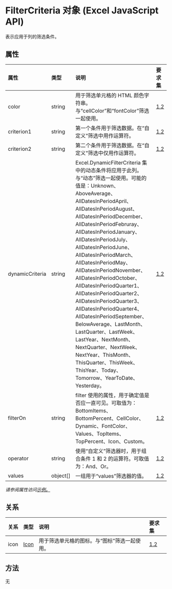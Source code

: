 # <a name="filtercriteria-object-javascript-api-for-excel"></a>FilterCriteria 对象 (Excel JavaScript API)

表示应用于列的筛选条件。

## <a name="properties"></a>属性

| 属性       | 类型    |说明| 要求集|
|:---------------|:--------|:----------|:----|
|color|string|用于筛选单元格的 HTML 颜色字符串。与“cellColor”和“fontColor”筛选一起使用。|[1.2](../requirement-sets/excel-api-requirement-sets.md)|
|criterion1|string|第一个条件用于筛选数据。在“自定义”筛选中用作运算符。|[1.2](../requirement-sets/excel-api-requirement-sets.md)|
|criterion2|string|第二个条件用于筛选数据。在“自定义”筛选中仅用作运算符。|[1.2](../requirement-sets/excel-api-requirement-sets.md)|
|dynamicCriteria|string|Excel.DynamicFilterCriteria 集中的动态条件将应用于此列。与“动态”筛选一起使用。可能的值是：Unknown、AboveAverage、AllDatesInPeriodApril、AllDatesInPeriodAugust、AllDatesInPeriodDecember、AllDatesInPeriodFebruray、AllDatesInPeriodJanuary、AllDatesInPeriodJuly、AllDatesInPeriodJune、AllDatesInPeriodMarch、AllDatesInPeriodMay、AllDatesInPeriodNovember、AllDatesInPeriodOctober、AllDatesInPeriodQuarter1、AllDatesInPeriodQuarter2、AllDatesInPeriodQuarter3、AllDatesInPeriodQuarter4、AllDatesInPeriodSeptember、BelowAverage、LastMonth、LastQuarter、LastWeek、LastYear、NextMonth、NextQuarter、NextWeek、NextYear、ThisMonth、ThisQuarter、ThisWeek、ThisYear、Today、Tomorrow、YearToDate、Yesterday。|[1.2](../requirement-sets/excel-api-requirement-sets.md)|
|filterOn|string|filter 使用的属性，用于确定值是否应一直可见。可取值为：BottomItems、BottomPercent、CellColor、Dynamic、FontColor、Values、TopItems、TopPercent、Icon、Custom。|[1.2](../requirement-sets/excel-api-requirement-sets.md)|
|operator|string|使用“自定义”筛选器时，用于组合条件 1 和 2 的运算符。可取值为：And、Or。|[1.2](../requirement-sets/excel-api-requirement-sets.md)|
|values|object[]|一组用于“values”筛选器的值。|[1.2](../requirement-sets/excel-api-requirement-sets.md)|

_请参阅属性访问[示例。](#property-access-examples)_

## <a name="relationships"></a>关系
| 关系 | 类型    |说明| 要求集|
|:---------------|:--------|:----------|:----|
|icon|[Icon](icon.md)|用于筛选单元格的图标。与“图标”筛选一起使用。|[1.2](../requirement-sets/excel-api-requirement-sets.md)|

## <a name="methods"></a>方法
无

